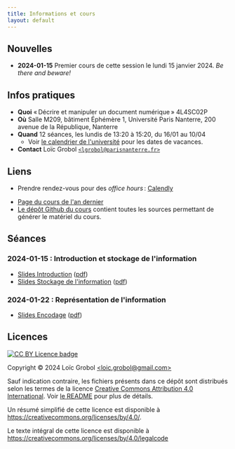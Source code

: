 ```yaml
---
title: Informations et cours
layout: default
---
```


[comment]: <> "LTeX: language=fr"

## Nouvelles

- **2024-01-15** Premier cours de cette session le lundi 15 janvier 2024. *Be there and beware!*

## Infos pratiques

- **Quoi** « Décrire et manipuler un document numérique » 4L4SC02P
- **Où** Salle M209, bâtiment Éphémère 1, Université Paris Nanterre, 200 avenue de la République,
  Nanterre
- **Quand** 12 séances, les lundis de 13:20 à 15:20, du 16/01 au 10/04
  - Voir [le calendrier de
    l'université](https://etudiants.parisnanterre.fr/calendrier-universitaire/calendrier-universitaire-2023-2024)
    pour les dates de vacances.
- **Contact** Loïc Grobol [`<lgrobol@parisnanterre.fr>`](mailto:lgrobol@parisnanterre.fr)

## Liens

- Prendre rendez-vous pour des *office hours* :
  [Calendly](https://calendly.com/lgrobol/remote-office-hour)
<!-- - [Espace Cours en Ligne](https://coursenligne.parisnanterre.fr/course/view.php?id=7431)
  - Inscription libre avec la clé `lovelace`
  - Attention, cet espace ne sert qu'aux dépôts de devoirs. -->
- [Page du cours de l'an dernier]({{site.url}}{{site.baseurl}}/2023)
- [Le dépôt Github du cours](https://github.com/{{site.repository}}) contient toutes
  les sources permettant de générer le matériel du cours.

## Séances

### 2024-01-15 : Introduction et stockage de l'information

- [Slides
  Introduction]({{site.url}}{{site.baseurl}}/slides/00-introduction/introduction-slides.html)
  ([pdf]({{site.url}}{{site.baseurl}}/slides/00-introduction/introduction-slides.pdf))
- [Slides
  Stockage de l'information]({{site.url}}{{site.baseurl}}/slides/01-stockage/stockage-slides.html)
  ([pdf]({{site.url}}{{site.baseurl}}/slides/01-stockage/stockage-slides.pdf))

### 2024-01-22 : Représentation de l'information

- [Slides
  Encodage]({{site.url}}{{site.baseurl}}/slides/02-encodages/encodages-slides.html)
  ([pdf]({{site.url}}{{site.baseurl}}/slides/02-encodages/encodages-slides.pdf))

## Licences

[![CC BY Licence
badge](https://i.creativecommons.org/l/by/4.0/88x31.png)](http://creativecommons.org/licenses/by/4.0/)

Copyright © 2024 Loïc Grobol [\<loic.grobol@gmail.com\>](mailto:loic.grobol@gmail.com)

Sauf indication contraire, les fichiers présents dans ce dépôt sont distribués selon les termes de
la licence [Creative Commons Attribution 4.0
International](https://creativecommons.org/licenses/by/4.0/). Voir [le README](README.md#Licences)
pour plus de détails.

 Un résumé simplifié de cette licence est disponible à
 <https://creativecommons.org/licenses/by/4.0/>.

 Le texte intégral de cette licence est disponible à
 <https://creativecommons.org/licenses/by/4.0/legalcode>
